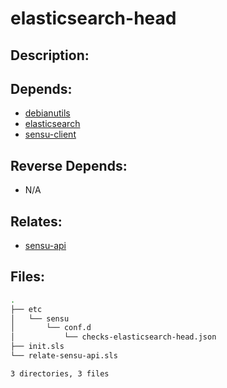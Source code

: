 # elasticsearch-head

## Description:



## Depends:

  -  [debianutils](salt/debianutils)
  -  [elasticsearch](salt/elasticsearch)
  -  [sensu-client](salt/sensu-client)

## Reverse Depends:

  -  N/A

## Relates:

  -  [sensu-api](salt/sensu-api)

## Files:

```bash
.
├── etc
│   └── sensu
│       └── conf.d
│           └── checks-elasticsearch-head.json
├── init.sls
└── relate-sensu-api.sls

3 directories, 3 files
```
